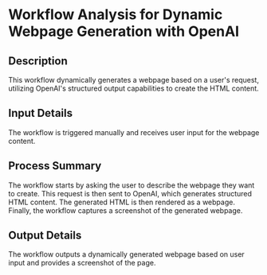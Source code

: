 # Workflow Analysis for Dynamic Webpage Generation with OpenAI

## Description
This workflow dynamically generates a webpage based on a user's request, utilizing OpenAI's structured output capabilities to create the HTML content.

## Input Details
The workflow is triggered manually and receives user input for the webpage content.

## Process Summary
The workflow starts by asking the user to describe the webpage they want to create. This request is then sent to OpenAI, which generates structured HTML content. The generated HTML is then rendered as a webpage. Finally, the workflow captures a screenshot of the generated webpage.

## Output Details
The workflow outputs a dynamically generated webpage based on user input and provides a screenshot of the page.
